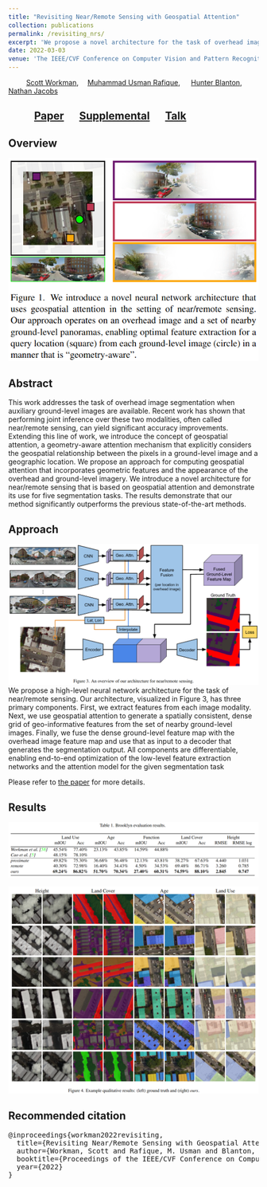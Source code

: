 ```yaml
---
title: "Revisiting Near/Remote Sensing with Geospatial Attention"
collection: publications
permalink: /revisiting_nrs/
excerpt: 'We propose a novel architecture for the task of overhead image segmentation when auxiliary ground-level images are available'
date: 2022-03-03
venue: 'The IEEE/CVF Conference on Computer Vision and Pattern Recognition (CVPR) 2022'
---
```


&emsp; &emsp; [Scott Workman](http://cs.uky.edu/~scott/),&emsp; [Muhammad Usman Rafique](http://urafique.com), &emsp; [Hunter Blanton](https://hblanton.github.io/), &emsp; [Nathan Jacobs](https://jacobsn.github.io/)

##  &emsp; &emsp; [Paper](https://openaccess.thecvf.com/content/CVPR2022/papers/Workman_Revisiting_NearRemote_Sensing_With_Geospatial_Attention_CVPR_2022_paper.pdf) &emsp;  [Supplemental](https://openaccess.thecvf.com/content/CVPR2022/supplemental/Workman_Revisiting_NearRemote_Sensing_CVPR_2022_supplemental.pdf) &emsp;  [Talk](https://drive.google.com/file/d/1JCbT_o95YgZ4nDAsKTIfHQ5RhtO_UusU/view)

## Overview
![Problem overview](/images/nrs_problem.png)

## Abstract
This work addresses the task of overhead image segmentation when auxiliary ground-level images are available. Recent work has shown that performing joint inference over these two modalities, often called near/remote sensing, can yield significant accuracy improvements. Extending this line of work, we introduce the concept of geospatial attention, a geometry-aware attention mechanism that explicitly considers the geospatial relationship between the pixels in a ground-level image and a geographic location. We propose an approach for computing geospatial attention that incorporates geometric features and the appearance of the overhead and ground-level imagery. We introduce a novel architecture for near/remote sensing that is based on geospatial attention and demonstrate its use for five segmentation tasks. The results demonstrate that our method significantly outperforms the previous state-of-the-art methods.

## Approach
![Approach](/images/nrs_approach.png)
We propose a high-level neural network architecture for the task of near/remote sensing. Our architecture, visualized in Figure 3, has three primary components. First, we extract features from each image modality. Next, we use geospatial attention to generate a spatially consistent, dense grid of geo-informative features from the set of nearby ground-level images. Finally, we fuse the dense ground-level feature map with the overhead image feature map and use that as input to a decoder that generates the segmentation output. All components are differentiable, enabling end-to-end optimization of the low-level feature extraction networks and the attention model for the given segmentation task

Please refer to [the paper](https://openaccess.thecvf.com/content/CVPR2022/papers/Workman_Revisiting_NearRemote_Sensing_With_Geospatial_Attention_CVPR_2022_paper.pdf) for more details.
## Results

![Quantitative Results](/images/nrs_results1.png)

![Qualitative Results](/images/nrs_results2.png)


## Recommended citation

<pre>
@inproceedings{workman2022revisiting,
  title={Revisiting Near/Remote Sensing with Geospatial Attention},
  author={Workman, Scott and Rafique, M. Usman and Blanton, Hunter and Jacobs, Nathan},
  booktitle={Proceedings of the IEEE/CVF Conference on Computer Vision and Pattern Recognition},
  year={2022}
}
</pre>

